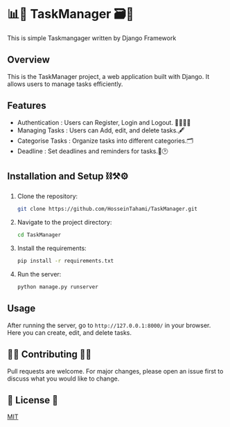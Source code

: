 # 📊📎 TaskManager 🗃️📌
 This is simple Taskmangager written by Django Framework

## Overview
This is the TaskManager project, a web application built with Django. It allows users to manage tasks efficiently.

## Features
- Authentication : Users can Register, Login and Logout. 🔐👨🏻‍💻
- Managing Tasks : Users can Add, edit, and delete tasks.🖋️
- Categorise Tasks : Organize tasks into different categories.🗂️
- Deadline : Set deadlines and reminders for tasks.💬🕑

## Installation and Setup ⛓️⚒️⚙️
1. Clone the repository:
    ```bash
    git clone https://github.com/HosseinTahami/TaskManager.git
    ```
2. Navigate to the project directory:
    ```bash
    cd TaskManager
    ```
3. Install the requirements:
    ```bash
    pip install -r requirements.txt
    ```
4. Run the server:
    ```bash
    python manage.py runserver
    ```
    
## Usage
After running the server, go to `http://127.0.0.1:8000/` in your browser. Here you can create, edit, and delete tasks.

## 🙌🏻 Contributing 🙌🏻
Pull requests are welcome. For major changes, please open an issue first to discuss what you would like to change.

## 📑 License 📑
[MIT](https://choosealicense.com/licenses/mit/)
